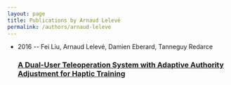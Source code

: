 ```yaml
---
layout: page
title: Publications by Arnaud Lelevé
permalink: /authors/arnaud-leleve
---
```


<ul class="post-list">
<li><span class='post-meta'>2016 -- Fei Liu, Arnaud Lelevé, Damien Eberard, Tanneguy Redarce</span><h3><a class='post-link' href="{{ site.baseurl }}/a-dual-user-teleoperation-system-with-adaptive-authority-adjustment-for-haptic-training">A Dual-User Teleoperation System with Adaptive Authority Adjustment for Haptic Training</a></h3></li>

</ul>
